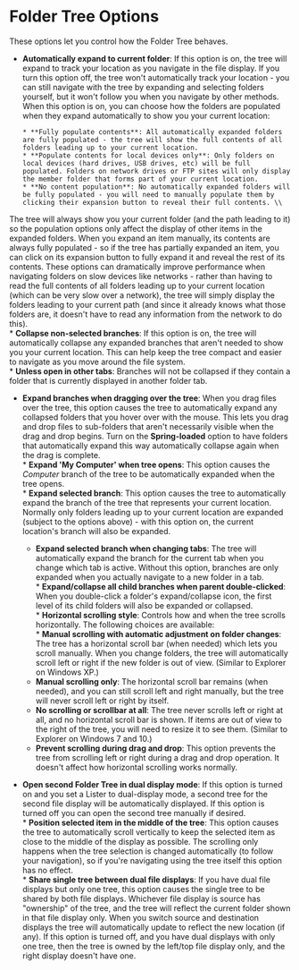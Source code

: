 # Folder Tree Options

These options let you control how the Folder Tree behaves.

- **Automatically expand to current folder**: If this option is on, the tree will expand to track your location as you navigate in the file display. If you turn this option off, the tree won't automatically track your location - you can still navigate with the tree by expanding and selecting folders yourself, but it won't follow you when you navigate by other methods. When this option is on, you can choose how the folders are populated when they expand automatically to show you your current location:

      * **Fully populate contents**: All automatically expanded folders are fully populated - the tree will show the full contents of all folders leading up to your current location. 
      * **Populate contents for local devices only**: Only folders on local devices (hard drives, USB drives, etc) will be full populated. Folders on network drives or FTP sites will only display the member folder that forms part of your current location. 
      * **No content population**: No automatically expanded folders will be fully populated - you will need to manually populate them by clicking their expansion button to reveal their full contents. \\

The tree will always show you your current folder (and the path leading to it) so the population options only affect the display of other items in the expanded folders. When you expand an item manually, its contents are always fully populated - so if the tree has partially expanded an item, you can click on its expansion button to fully expand it and reveal the rest of its contents. These options can dramatically improve performance when navigating folders on slow devices like networks - rather than having to read the full contents of all folders leading up to your current location (which can be very slow over a network), the tree will simply display the folders leading to your current path (and since it already knows what those folders are, it doesn't have to read any information from the network to do this).  
\* **Collapse non-selected branches**: If this option is on, the tree will automatically collapse any expanded branches that aren't needed to show you your current location. This can help keep the tree compact and easier to navigate as you move around the file system.  
\* **Unless open in other tabs**: Branches will not be collapsed if they contain a folder that is currently displayed in another folder tab.

- **Expand branches when dragging over the tree**: When you drag files over the tree, this option causes the tree to automatically expand any collapsed folders that you hover over with the mouse. This lets you drag and drop files to sub-folders that aren't necessarily visible when the drag and drop begins. Turn on the **Spring-loaded** option to have folders that automatically expand this way automatically collapse again when the drag is complete.  
  \* **Expand 'My Computer' when tree opens**: This option causes the *Computer* branch of the tree to be automatically expanded when the tree opens.  
  \* **Expand selected branch**: This option causes the tree to automatically expand the branch of the tree that represents your current location. Normally only folders leading up to your current location are expanded (subject to the options above) - with this option on, the current location's branch will also be expanded.
  - **Expand selected branch when changing tabs**: The tree will automatically expand the branch for the current tab when you change which tab is active. Without this option, branches are only expanded when you actually navigate to a new folder in a tab.  
    \* **Expand/collapse all child branches when parent double-clicked**: When you double-click a folder's expand/collapse icon, the first level of its child folders will also be expanded or collapsed.  
    \* **Horizontal scrolling style**: Controls how and when the tree scrolls horizontally. The following choices are available:  
    \* **Manual scrolling with automatic adjustment on folder changes**: The tree has a horizontal scroll bar (when needed) which lets you scroll manually. When you change folders, the tree will automatically scroll left or right if the new folder is out of view. (Similar to Explorer on Windows XP.)
  - **Manual scrolling only**: The horizontal scroll bar remains (when needed), and you can still scroll left and right manually, but the tree will never scroll left or right by itself.
  - **No scrolling or scrollbar at all**: The tree never scrolls left or right at all, and no horizontal scroll bar is shown. If items are out of view to the right of the tree, you will need to resize it to see them. (Similar to Explorer on Windows 7 and 10.)
  - **Prevent scrolling during drag and drop**: This option prevents the tree from scrolling left or right during a drag and drop operation. It doesn't affect how horizontal scrolling works normally.

- **Open second Folder Tree in dual display mode**: If this option is turned on and you set a Lister to dual-display mode, a second tree for the second file display will be automatically displayed. If this option is turned off you can open the second tree manually if desired.  
  \* **Position selected item in the middle of the tree**: This option causes the tree to automatically scroll vertically to keep the selected item as close to the middle of the display as possible. The scrolling only happens when the tree selection is changed automatically (to follow your navigation), so if you're navigating using the tree itself this option has no effect.  
  \* **Share single tree between dual file displays**: If you have dual file displays but only one tree, this option causes the single tree to be shared by both file displays. Whichever file display is source has "ownership" of the tree, and the tree will reflect the current folder shown in that file display only. When you switch source and destination displays the tree will automatically update to reflect the new location (if any). If this option is turned off, and you have dual displays with only one tree, then the tree is owned by the left/top file display only, and the right display doesn't have one.

 
